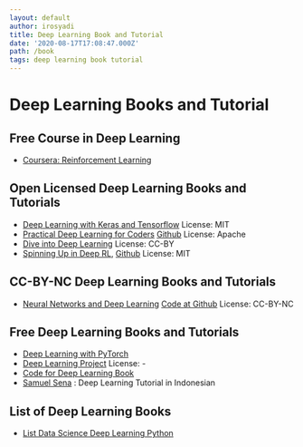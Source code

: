 ```yaml
---
layout: default
author: irosyadi
title: Deep Learning Book and Tutorial
date: '2020-08-17T17:08:47.000Z'
path: /book
tags: deep learning book tutorial
---
```


# Deep Learning Books and Tutorial

## Free Course in Deep Learning

* [Coursera: Reinforcement Learning](https://www.coursera.org/specializations/reinforcement-learning)

## Open Licensed Deep Learning Books and Tutorials

* [Deep Learning with Keras and Tensorflow](https://github.com/leriomaggio/deep-learning-keras-tensorflow) License: MIT
* [Practical Deep Learning for Coders](https://course.fast.ai/) [Github](https://github.com/fastai/course-v3) License: Apache
* [Dive into Deep Learning](http://d2l.ai/) License: CC-BY
* [Spinning Up in Deep RL](https://spinningup.openai.com/en/latest/user/introduction.html), [Github](https://github.com/openai/spinningup) License: MIT

## CC-BY-NC Deep Learning Books and Tutorials

* [Neural Networks and Deep Learning](http://neuralnetworksanddeeplearning.com/) [Code at Github](https://github.com/mnielsen/neural-networks-and-deep-learning) License: CC-BY-NC

## Free Deep Learning Books and Tutorials

* [Deep Learning with PyTorch](https://www.manning.com/books/deep-learning-with-pytorch)
* [Deep Learning Project](https://spandan-madan.github.io/DeepLearningProject/) License: -
* [Code for Deep Learning Book](https://github.com/rasbt/deep-learning-book)
* [Samuel Sena](https://medium.com/@samuelsena/pengenalan-deep-learning-8fbb7d8028ac) : Deep Learning Tutorial in Indonesian

## List of Deep Learning Books

* [List Data Science Deep Learning Python](https://www.theinsaneapp.com/2020/08/free-data-science-deep-learning-python-ebooks.html)

